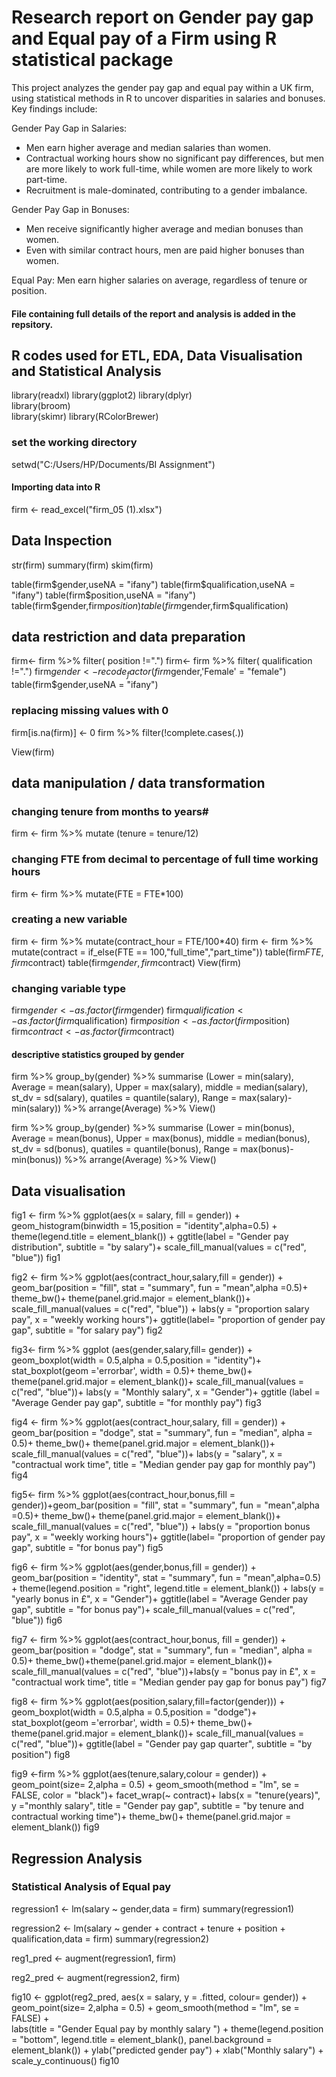 # Research report on Gender pay gap and Equal pay of a Firm using R statistical package
This project analyzes the gender pay gap and equal pay within a UK firm, using statistical methods in R to uncover disparities in salaries and bonuses. Key findings include:

Gender Pay Gap in Salaries:

- Men earn higher average and median salaries than women.
- Contractual working hours show no significant pay differences, but men are more likely to work full-time, while women are more likely to work part-time.
- Recruitment is male-dominated, contributing to a gender imbalance.

Gender Pay Gap in Bonuses:

- Men receive significantly higher average and median bonuses than women.
- Even with similar contract hours, men are paid higher bonuses than women.

Equal Pay:
Men earn higher salaries on average, regardless of tenure or position.

#### File containing full details of the report and analysis is added in the repsitory.

## R codes used for ETL, EDA, Data Visualisation and Statistical Analysis
library(readxl) 
library(ggplot2)
library(dplyr)  
library(broom)  
library(skimr)
library(RColorBrewer)

### set the working directory 
setwd("C:/Users/HP/Documents/BI Assignment")

#### Importing data into R 
firm <- read_excel("firm_05 (1).xlsx")

 ## Data Inspection 
str(firm)
summary(firm)
skim(firm)

table(firm$gender,useNA = "ifany")
table(firm$qualification,useNA = "ifany")
table(firm$position,useNA = "ifany")
table(firm$gender,firm$position)
table(firm$gender,firm$qualification)


## data restriction and data preparation 
firm<- firm %>% filter( position !=".")
firm<- firm %>% filter( qualification !=".")
firm$gender <- recode_factor(firm$gender,'Female' = "female")
table(firm$gender,useNA = "ifany")


### replacing  missing values with 0 
firm[is.na(firm)] <- 0
firm %>% filter(!complete.cases(.))

View(firm)

##  data manipulation / data transformation ###
### changing tenure from months to years# 
firm <- firm %>% mutate (tenure = tenure/12)

### changing FTE from decimal to percentage of full time working hours #
firm <- firm %>% mutate(FTE = FTE*100) 

### creating a new variable 
firm <-  firm %>% mutate(contract_hour = FTE/100*40)
firm <- firm %>% mutate(contract = if_else(FTE == 100,"full_time","part_time"))
table(firm$FTE,firm$contract)
table(firm$gender,firm$contract)
View(firm)

### changing variable type 
firm$gender <- as.factor(firm$gender)
firm$qualification <- as.factor(firm$qualification)
firm$position <- as.factor(firm$position)
firm$contract <- as.factor(firm$contract)


#### descriptive statistics grouped by gender 
firm %>% group_by(gender) %>% 
  summarise (Lower = min(salary),
          Average = mean(salary),
          Upper = max(salary),
          middle = median(salary),
          st_dv = sd(salary),
          quatiles = quantile(salary),
          Range = max(salary)-min(salary)) %>% 
  arrange(Average) %>% 
   View()

firm %>% group_by(gender) %>% 
  summarise (Lower = min(bonus),
             Average = mean(bonus),
             Upper = max(bonus),
             middle = median(bonus),
             st_dv = sd(bonus),
            quatiles = quantile(bonus),
            Range = max(bonus)-min(bonus)) %>% 
  arrange(Average) %>% 
  View()
  

## Data visualisation 
fig1 <- firm %>% ggplot(aes(x = salary, fill = gender)) + 
        geom_histogram(binwidth = 15,position = "identity",alpha=0.5) + 
        theme(legend.title = element_blank()) +
        ggtitle(label = "Gender pay distribution", subtitle = "by salary")+
        scale_fill_manual(values = c("red", "blue"))
fig1

fig2 <- firm %>% ggplot(aes(contract_hour,salary,fill = gender)) +
  geom_bar(position = "fill", stat = "summary", fun = "mean",alpha =0.5)+
  theme_bw()+ theme(panel.grid.major = element_blank())+
  scale_fill_manual(values = c("red", "blue")) +
  labs(y = "proportion salary pay", x = "weekly working hours")+ 
  ggtitle(label= "proportion of gender pay gap", subtitle = "for salary pay")
fig2

fig3<- firm %>% ggplot (aes(gender,salary,fill= gender)) +
  geom_boxplot(width = 0.5,alpha = 0.5,position = "identity")+
  stat_boxplot(geom ='errorbar', width = 0.5)+
  theme_bw()+ theme(panel.grid.major = element_blank())+
  scale_fill_manual(values = c("red", "blue"))+
  labs(y = "Monthly salary", x = "Gender")+
  ggtitle (label = "Average Gender pay gap", subtitle = "for monthly pay")
fig3

fig4 <- firm %>% ggplot(aes(contract_hour,salary, fill = gender)) +
  geom_bar(position = "dodge", stat = "summary", fun = "median", alpha = 0.5)+
  theme_bw()+ theme(panel.grid.major = element_blank())+
  scale_fill_manual(values = c("red", "blue"))+ 
  labs(y = "salary", x = "contractual work time", 
  title = "Median gender pay gap for monthly pay")
fig4

fig5<- firm %>% ggplot(aes(contract_hour,bonus,fill = gender))+geom_bar(position = "fill", stat = "summary", fun = "mean",alpha =0.5)+
  theme_bw()+ theme(panel.grid.major = element_blank())+
  scale_fill_manual(values = c("red", "blue")) +
  labs(y = "proportion bonus pay", x = "weekly working hours")+ 
  ggtitle(label= "proportion of gender pay gap", subtitle = "for bonus pay")
fig5

fig6 <- firm %>% ggplot(aes(gender,bonus,fill = gender)) + 
  geom_bar(position = "identity", stat = "summary", fun = "mean",alpha=0.5) +
  theme(legend.position = "right", legend.title = element_blank()) +
  labs(y = "yearly bonus in £", x = "Gender")+
  ggtitle(label = "Average Gender pay gap", subtitle = "for bonus pay")+
  scale_fill_manual(values = c("red", "blue"))
fig6

fig7 <- firm %>% ggplot(aes(contract_hour,bonus, fill = gender)) + geom_bar(position = "dodge", stat = "summary", fun = "median", alpha = 0.5)+
  theme_bw()+theme(panel.grid.major = element_blank())+
  scale_fill_manual(values = c("red", "blue"))+labs(y = "bonus pay in £", x = "contractual work time", 
       title = "Median gender pay gap for bonus pay")
fig7

fig8 <- firm %>% ggplot(aes(position,salary,fill=factor(gender))) +
  geom_boxplot(width = 0.5,alpha = 0.5,position = "dodge")+
  stat_boxplot(geom ='errorbar', width = 0.5)+
  theme_bw()+ theme(panel.grid.major = element_blank())+
  scale_fill_manual(values = c("red", "blue"))+
  ggtitle(label = "Gender pay gap quarter", subtitle = "by position")
fig8

fig9 <-firm %>% ggplot(aes(tenure,salary,colour = gender)) + 
  geom_point(size= 2,alpha = 0.5) + 
  geom_smooth(method = "lm", se = FALSE, color = "black")+
  facet_wrap(~ contract)+
  labs(x = "tenure(years)", y ="monthly salary", title = "Gender pay gap",
  subtitle = "by tenure and contractual working time")+
  theme_bw()+ theme(panel.grid.major = element_blank())
fig9


## Regression Analysis 
### Statistical Analysis of Equal pay 
regression1 <- lm(salary ~ gender,data  = firm)
summary(regression1)

regression2 <- lm(salary ~ gender + contract + tenure + position + qualification,data = firm)
summary(regression2)

reg1_pred <- augment(regression1, firm)

reg2_pred <- augment(regression2, firm)

fig10 <- ggplot(reg2_pred, aes(x = salary, y = .fitted, colour= gender)) +
  geom_point(size= 2,alpha = 0.5) + 
  geom_smooth(method = "lm", se = FALSE) +   
  labs(title = "Gender Equal pay by monthly salary ") +
  theme(legend.position = "bottom", legend.title = element_blank(), panel.background = element_blank()) + 
  ylab("predicted gender pay") + xlab("Monthly salary") + 
  scale_y_continuous()
fig10




